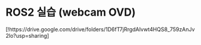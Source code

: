 # ROS2 실습 (webcam OVD)

<YOLO World weights download link>
[!https://drive.google.com/drive/folders/1D6fT7jRrgdAIvwt4HQS8_759zAnJv2lo?usp=sharing]
